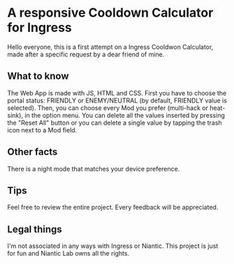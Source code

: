 
# A responsive Cooldown Calculator for Ingress


Hello everyone,
this is a first attempt on a Ingress Cooldwon Calculator, made after a specific request by a dear friend of mine.

## What to know
The Web App is made with JS, HTML and CSS.
First you have to choose the portal status: FRIENDLY or ENEMY/NEUTRAL (by default, FRIENDLY value is selected).
Then, you can choose every Mod you prefer (multi-hack or heat-sink), in the option menu.
You can delete all the values inserted by pressing the "Reset All" button or you can delete a single value by tapping the trash icon next to a Mod field.

## Other facts
There is a night mode that matches your device preference.

## Tips
Feel free to review the entire project. Every feedback will be appreciated.

## Legal things
I'm not associated in any ways with Ingress or Niantic. This project is just for fun and Niantic Lab owns all the rights.
